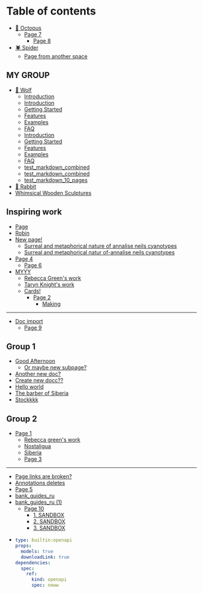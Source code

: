 # Table of contents

* [🐙 Octopus](README.md)
  * [Page 7](readme/page-7/README.md)
    * [Page 8](readme/page-7/custom.md)
* [🕷️ Spider](spider/README.md)
  * [Page from another space](https://production-playground.gitbook.io/editor/inspiring-work/api)

## MY GROUP

* [🐺 Wolf](my-group/wolfff/README.md)
  * [Introduction](my-group/wolfff/introduction.md)
  * [Introduction](my-group/wolfff/introduction-1.md)
  * [Getting Started](my-group/wolfff/getting-started.md)
  * [Features](my-group/wolfff/features.md)
  * [Examples](my-group/wolfff/examples.md)
  * [FAQ](my-group/wolfff/faq.md)
  * [Introduction](my-group/wolfff/introduction-2.md)
  * [Getting Started](my-group/wolfff/getting-started-1.md)
  * [Features](my-group/wolfff/features-1.md)
  * [Examples](my-group/wolfff/examples-1.md)
  * [FAQ](my-group/wolfff/faq-1.md)
  * [test\_markdown\_combined](my-group/wolfff/test_markdown_combined.md)
  * [test\_markdown\_combined](my-group/wolfff/test_markdown_combined-1.md)
  * [test\_markdown\_10\_pages](my-group/wolfff/test_markdown_10_pages.md)
* [🐰 Rabbit](kukushka/README.md)
* [Whimsical Wooden Sculptures](whimsical-wooden-sculptures.md)

## Inspiring work

* [Page](inspiring-work/page.md)
* [Robin](kukushka/adding-a-new-pae-dec-19.md)
* [New page!](inspiring-work/new-page/README.md)
  * [Surreal and metaphorical nature of annalise neils cyanotypes](inspiring-work/new-page/surreal-and-metaphorical-nature-of-annalise-neils-cyanotypes.md)
  * [Surreal and metaphorical natur of-annalise neils cyanotypes](inspiring-work/new-page/surreal-and-metaphorical-natur-of-annalise-neils-cyanotypes.md)
* [Page 4](inspiring-work/page-4/README.md)
  * [Page 6](inspiring-work/page-4/page-6.md)
* [MYYY](inspiring-work/myyy/README.md)
  * [Rebecca Green's work](inspiring-work/myyy/rebecca-greens-work.md)
  * [Taryn Knight's work](inspiring-work/myyy/taryn-knights-work.md)
  * [Cards!](inspiring-work/myyy/cards/README.md)
    * [Page 2](inspiring-work/myyy/cards/page-2/README.md)
      * [Making](inspiring-work/myyy/cards/page-2/making.md)

***

* [Doc import](untitled-document.md)
  * [Page 9](untitled-document/page-9.md)

## Group 1

* [Good Afternoon](group-1/good-afternoon/README.md)
  * [Or maybe new subpage?](group-1/good-afternoon/or-maybe-new-subpage.md)
* [Another new doc?](group-1/another-new-doc.md)
* [Create new docc??](group-1/create-new-docc.md)
* [Hello world](group-1/hello-world.md)
* [The barber of Siberia](group-1/the-barber-of-siberia.md)
* [Stockkkk](group-1/a-win-is-a-win.md)

## Group 2

* [Page 1](group-2/page-1/README.md)
  * [Rebecca green's work](https://app.gitbook.com/o/mZBC2rNDPE9yemCtBJTY/s/IPlAOE9qy3Sp4aWmCChk/inspiring-work/rebecca-greens-work)
  * [Nostaligua](https://production-playground.gitbook.io/colossal/nostalgia-of-banal-items-through-papier-mache)
  * [Siberia](https://production-playground.gitbook.io/colossal/group-1/the-barber-of-siberia)
  * [Page 3](group-2/page-1/page-3.md)

***

* [Page links are broken?](page-links-are-broken.md)
* [Annotations deletes](page-3.md)
* [Page 5](page-5.md)
* [bank\_guides\_ru](bank_guides_ru.md)
* [bank\_guides\_ru (1)](bank_guides_ru-1/README.md)
  * [Page 10](bank_guides_ru-1/page-10/README.md)
    * [1. SANDBOX](bank_guides_ru-1/page-10/1.-sandbox.md)
    * [2. SANDBOX](bank_guides_ru-1/page-10/2.-sandbox.md)
    * [3. SANDBOX](bank_guides_ru-1/page-10/3.-sandbox.md)
* ```yaml
  type: builtin:openapi
  props:
    models: true
    downloadLink: true
  dependencies:
    spec:
      ref:
        kind: openapi
        spec: neww
  ```
